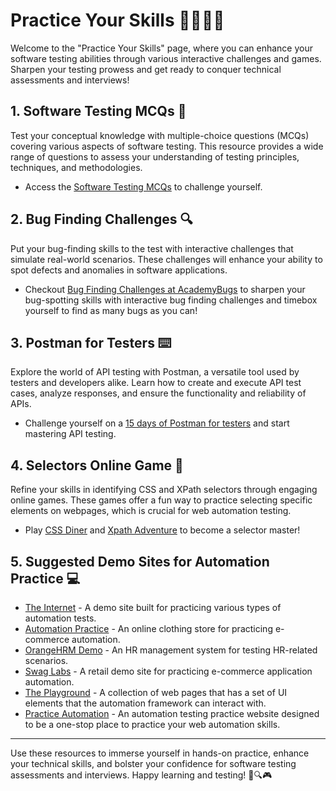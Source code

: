 # Practice Your Skills 👩‍💻👨‍💻

Welcome to the "Practice Your Skills" page, where you can enhance your software testing abilities through various interactive challenges and games. Sharpen your testing prowess and get ready to conquer technical assessments and interviews!

## 1. Software Testing MCQs 📝

Test your conceptual knowledge with multiple-choice questions (MCQs) covering various aspects of software testing. This resource provides a wide range of questions to assess your understanding of testing principles, techniques, and methodologies.

- Access the [Software Testing MCQs](https://www.javatpoint.com/software-testing-mcq) to challenge yourself.

## 2. Bug Finding Challenges 🔍

Put your bug-finding skills to the test with interactive challenges that simulate real-world scenarios. These challenges will enhance your ability to spot defects and anomalies in software applications.

- Checkout [Bug Finding Challenges at AcademyBugs](https://academybugs.com/find-bugs/) to sharpen your bug-spotting skills with interactive bug finding challenges and timebox yourself to find as many bugs as you can!

## 3. Postman for Testers ⌨️

Explore the world of API testing with Postman, a versatile tool used by testers and developers alike. Learn how to create and execute API test cases, analyze responses, and ensure the functionality and reliability of APIs.

- Challenge yourself on a [15 days of Postman for testers](https://www.postman.com/postman/workspace/15-days-of-postman-for-testers/overview) and start mastering API testing.

## 4. Selectors Online Game 👾

Refine your skills in identifying CSS and XPath selectors through engaging online games. These games offer a fun way to practice selecting specific elements on webpages, which is crucial for web automation testing.

- Play [CSS Diner](https://flukeout.github.io/) and [Xpath Adventure](https://topswagcode.com/xpath/) to become a selector master!

## 5. Suggested Demo Sites for Automation Practice 💻

- [The Internet](http://the-internet.herokuapp.com/) - A demo site built for practicing various types of automation tests.
- [Automation Practice](http://automationpractice.com/) - An online clothing store for practicing e-commerce automation.
- [OrangeHRM Demo](https://opensource-demo.orangehrmlive.com/) - An HR management system for testing HR-related scenarios.
- [Swag Labs](https://www.saucedemo.com/) - A retail demo site for practicing e-commerce application automation.
- [The Playground](https://play1.automationcamp.ir) - A collection of web pages that has a set of UI elements that the automation framework can interact with.
- [Practice Automation](https://practice-automation.com) - An automation testing practice website designed to be a one-stop place to practice your web automation skills.


---

Use these resources to immerse yourself in hands-on practice, enhance your technical skills, and bolster your confidence for software testing assessments and interviews. Happy learning and testing! 🧪🔍🎮
